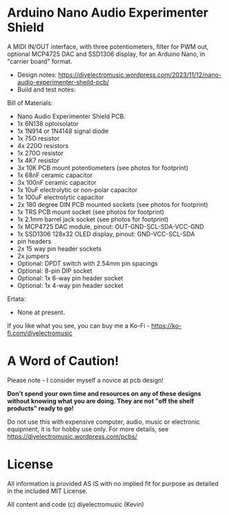 # Arduino Nano Audio Experimenter Shield

A MIDI IN/OUT interface, with three potentiometers, filter for PWM out, optional MCP4725 DAC and SSD1306 display, for an Arduino Nano, in "carrier board" format.

- Design notes: https://diyelectromusic.wordpress.com/2023/11/12/nano-audio-experimenter-sheild-pcb/
- Build and test notes: 

Bill of Materials:
- Nano Audio Experimenter Shield PCB.
- 1x 6N138 optoisolator
- 1x 1N914 or 1N4148 signal diode
- 1x 75O resistor
- 4x 220O resistors
- 1x 270O resistor
- 1x 4K7 resistor
- 3x 10K PCB mount potentiometers (see photos for footprint)
- 1x 68nF ceramic capacitor
- 3x 100nF ceramic capacitor
- 1x 10uF electrolytic or non-polar capacitor
- 1x 100uF electrolytic capacitor
- 2x 180 degree DIN PCB mounted sockets (see photos for footprint)
- 1x TRS PCB mount socket (see photos for footprint)
- 1x 2.1mm barrel jack socket (see photos for footprint)
- 1x MCP4725 DAC module, pinout: OUT-GND-SCL-SDA-VCC-GND
- 1x SSD1306 128x32 OLED display, pinout: GND-VCC-SCL-SDA
- pin headers
- 2x 15 way pin header sockets
- 2x jumpers
- Optional: DPDT switch with 2.54mm pin spacings
- Optional: 8-pin DIP socket
- Optional: 1x 6-way pin header socket
- Optional: 1x 4-way pin header socket

Ertata:
- None at present.

If you like what you see, you can buy me a Ko-Fi - https://ko-fi.com/diyelectromusic

#  A Word of Caution!

Please note - I consider myself a novice at pcb design!

**Don't spend your own time and resources on any of these designs without knowing what you are doing.  They are not "off the shelf products" ready to go!**

Do not use this with expensive computer, audio, music or electronic equipment, it is for hobby use only.  For more details, see https://diyelectromusic.wordpress.com/pcbs/

# License

All information is provided AS IS with no implied fit for purpose as detailed in the included MIT License.

All content and code (c) diyelectromusic (Kevin)
